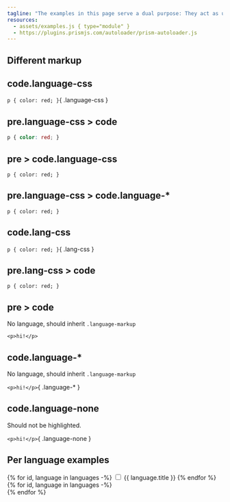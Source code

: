 ```yaml
---
tagline: "The examples in this page serve a dual purpose: They act as unit tests, making it easy to spot bugs, and at the same time demonstrate what Prism can do, on simple and on edge cases."
resources:
  - assets/examples.js { type="module" }
  - https://plugins.prismjs.com/autoloader/prism-autoloader.js
---
```


<section class="language-markup">

# Different markup

## code.language-css

`p { color: red; }`{ .language-css }

## pre.language-css > code

```css
p { color: red; }
```

## pre > code.language-css

<pre><code class="language-css">p { color: red; }</code></pre>

## pre.language-css > code.language-\*

<pre class="language-css"><code class="language-*">p { color: red; }</code></pre>

## code.lang-css

`p { color: red; }`{ .lang-css }

## pre.lang-css > code

```{ .lang-css }
p { color: red; }
```

## pre > code

No language, should inherit `.language-markup`

```
<p>hi!</p>
```

## code.language-\*

No language, should inherit `.language-markup`

`<p>hi!</p>`{ .language-* }

## code.language-none

Should not be highlighted.

`<p>hi!</p>`{ .language-none }
</section>

<section>

# Per language examples

<div id="languages">
	{% for id, language in languages -%}
	<label data-id="{{ id }}">
		<input type="checkbox" name="language" value="{{ id }}" {{ "checked" if language.option == "default" }} /> {{ language.title }}
	</label>
	{% endfor %}
</div>
</section>

<section id="examples">
{% for id, language in languages -%}
	<section id="language-{{ id }}" class="language-{{ id }}"></section>
{% endfor %}
</section>
